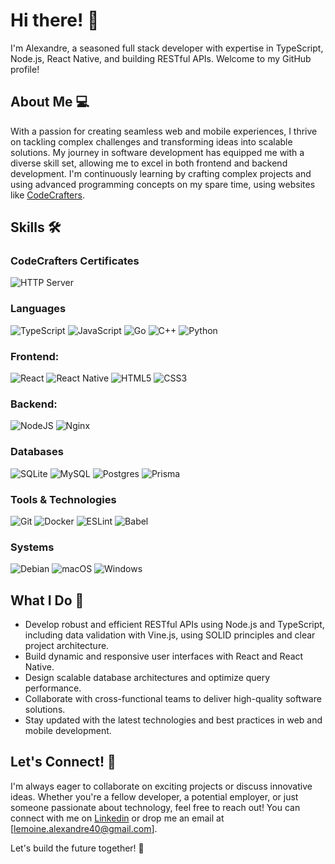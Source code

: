 # Hi there! 👋

I'm Alexandre, a seasoned full stack developer with expertise in TypeScript, Node.js, React Native, and building RESTful APIs. Welcome to my GitHub profile!

## About Me 💻

With a passion for creating seamless web and mobile experiences, I thrive on tackling complex challenges and transforming ideas into scalable solutions. My journey in software development has equipped me with a diverse skill set, allowing me to excel in both frontend and backend development. I'm continuously learning by crafting complex projects and using advanced programming concepts on my spare time, using websites like [CodeCrafters](https://codecrafters.io).

## Skills 🛠️

### CodeCrafters Certificates
![HTTP Server](https://backend.codecrafters.io/progress/http-server/430953a9-858f-4173-b9b4-60026feddca2)

### **Languages**
![TypeScript](https://img.shields.io/badge/typescript-%23007ACC.svg?style=for-the-badge&logo=typescript&logoColor=white)
![JavaScript](https://img.shields.io/badge/javascript-%23323330.svg?style=for-the-badge&logo=javascript&logoColor=%23F7DF1E)
![Go](https://img.shields.io/badge/Go-00ADD8?style=for-the-badge&logo=go&logoColor=white)
![C++](https://img.shields.io/badge/C%2B%2B-00599C?style=for-the-badge&logo=c%2B%2B&logoColor=white)
![Python](https://img.shields.io/badge/Python-FFD43B?style=for-the-badge&logo=python&logoColor=blue)

### **Frontend**:
![React](https://img.shields.io/badge/react-%2320232a.svg?style=for-the-badge&logo=react&logoColor=%2361DAFB)
![React Native](https://img.shields.io/badge/react_native-%2320232a.svg?style=for-the-badge&logo=react&logoColor=%2361DAFB)
![HTML5](https://img.shields.io/badge/html5-%23E34F26.svg?style=for-the-badge&logo=html5&logoColor=white)
![CSS3](https://img.shields.io/badge/css3-%231572B6.svg?style=for-the-badge&logo=css3&logoColor=white)

### **Backend**:
![NodeJS](https://img.shields.io/badge/node.js-6DA55F?style=for-the-badge&logo=node.js&logoColor=white)
![Nginx](https://img.shields.io/badge/nginx-%23009639.svg?style=for-the-badge&logo=nginx&logoColor=white)

### **Databases**
![SQLite](https://img.shields.io/badge/sqlite-%2307405e.svg?style=for-the-badge&logo=sqlite&logoColor=white)
![MySQL](https://img.shields.io/badge/mysql-%2300f.svg?style=for-the-badge&logo=mysql&logoColor=white)
![Postgres](https://img.shields.io/badge/postgres-%23316192.svg?style=for-the-badge&logo=postgresql&logoColor=white)
![Prisma](https://img.shields.io/badge/Prisma-3982CE?style=for-the-badge&logo=Prisma&logoColor=white)

### **Tools & Technologies**
![Git](https://img.shields.io/badge/git-%23F05033.svg?style=for-the-badge&logo=git&logoColor=white)
![Docker](https://img.shields.io/badge/docker-%230db7ed.svg?style=for-the-badge&logo=docker&logoColor=white)
![ESLint](https://img.shields.io/badge/ESLint-4B3263?style=for-the-badge&logo=eslint&logoColor=white)
![Babel](https://img.shields.io/badge/Babel-F9DC3e?style=for-the-badge&logo=babel&logoColor=black)

### Systems
![Debian](https://img.shields.io/badge/Debian-D70A53?style=for-the-badge&logo=debian&logoColor=white)
![macOS](https://img.shields.io/badge/mac%20os-000000?style=for-the-badge&logo=macos&logoColor=F0F0F0)
![Windows](https://img.shields.io/badge/Windows-0078D6?style=for-the-badge&logo=windows&logoColor=white)

## What I Do 🚀

- Develop robust and efficient RESTful APIs using Node.js and TypeScript, including data validation with Vine.js, using SOLID principles and clear project architecture.
- Build dynamic and responsive user interfaces with React and React Native.
- Design scalable database architectures and optimize query performance.
- Collaborate with cross-functional teams to deliver high-quality software solutions.
- Stay updated with the latest technologies and best practices in web and mobile development.

## Let's Connect! 🤝

I'm always eager to collaborate on exciting projects or discuss innovative ideas. Whether you're a fellow developer, a potential employer, or just someone passionate about technology, feel free to reach out! You can connect with me on [Linkedin](https://www.linkedin.com/in/alexandre-l-465210184/) or drop me an email at [lemoine.alexandre40@gmail.com].

Let's build the future together! 🌟
